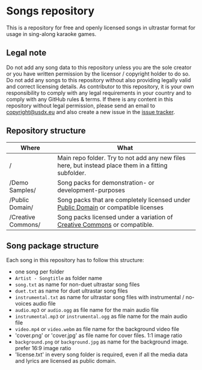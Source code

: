 # Songs repository
This is a repository for free and openly licensed songs in ultrastar format for usage in sing-along karaoke games.

## Legal note
Do not add any song data to this repository unless you are the sole creator or you have written permission by the licensor / copyright holder to do so. Do not add any songs to this repository without also providing legally valid and correct licensing details. As contributor to this repository, it is your own responsibility to comply with any legal requirements in your country and to comply with any GitHub rules & terms.
If there is any content in this repository without legal permission, please send an email to copyright@usdx.eu and also create a new issue in the [issue tracker](https://github.com/UltraStar-Deluxe/songs/issues).

## Repository structure
| Where | What |
|---|---|
| / | Main repo folder. Try to not add any new files here, but instead place them in a fitting subfolder. |
| /Demo Samples/ | Song packs for demonstration- or development-purposes |
| /Public Domain/ | Song packs that are completely licensed under [Public Domain](https://creativecommons.org/share-your-work/public-domain/) or compatible licenses |
| /Creative Commons/ | Song packs licensed under a variation of [Creative Commons](https://creativecommons.org/) or compatible. |

## Song package structure
Each song in this repository has to follow this structure:
- one song per folder
- `Artist - Songtitle` as folder name
- `song.txt` as name for non-duet ultrastar song files
- `duet.txt` as name for duet ultrastar song files
- `instrumental.txt` as name for ultrastar song files with instrumental / no-voices audio file
- `audio.mp3` or `audio.ogg` as file name for the main audio file
- `instrumental.mp3` or `instrumental.ogg` as file name for the main audio file
- `video.mp4` or `video.webm` as file name for the background video file
- 'cover.png' or 'cover.jpg' as file name for cover files. 1:1 image ratio
- `background.png` or `background.jpg` as name for the background image. prefer 16:9 image ratio
- 'license.txt' in every song folder is required, even if all the media data and lyrics are licensed as public domain.
